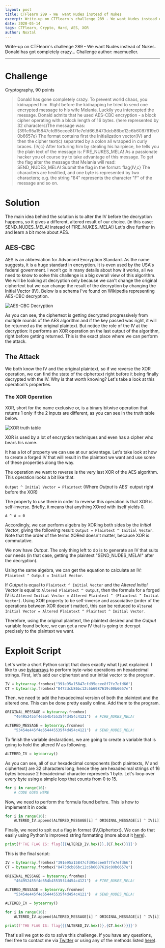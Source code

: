 ```yaml
---
layout: post
title: CTFlearn 289 - We  want Nudes instead of Nukes
excerpt: Write-up on CTFlearn's challenge 289 - We want Nudes instead of Nukes. Donald has got completely crazy...
date: 2020-05-14
tags: CTFlearn, Crypto, Hard, AES, XOR
author: Noxtal
---
```


 Write-up on CTFlearn's challenge 289 - We want Nudes instead of Nukes. Donald has got completely crazy...
 Challenge author: macmueller.

-----

# Challenge
Cryptography, 90 points
> Donald has gone completely crazy. To prevent world chaos, you kidnapped him. Right before the kidnapping he tried to send one encrypted message to his wife Melania. Luckily you intercepted the message. Donald admits that he used AES-CBC encryption - a block cipher operating with a block length of 16 bytes. (here represented by 32 characters)The message was: {391e95a15847cfd95ecee8f7fe7efd66,8473dcb86bc12c6b6087619c00b6657e} The format contains first the Initialization vector(IV) and then the cipher text(c) separated by a colon all wrapped in curly braces. {IV,c} After torturing him by stealing his hairpiece, he tells you the plain text of the message is: FIRE_NUKES_MELA! As a passionate hacker you of course try to take advantage of this message. To get the flag alter the message that Melania will read: SEND_NUDES_MELA! Submit the flag in the format: flag{IV,c} The characters are hexlified, and one byte is represented by two characters; e.g. the string "84" represents the character "F" of the message and so on.

# Solution
The main idea behind the solution is to alter the IV before the decryption happens, so it gives a different, altered result of our choice. (in this case: SEND_NUDES_MELA! instead of FIRE_NUKES_MELA!)
Let's dive further in and learn a bit more about AES.

## AES-CBC
AES is an abbreviation for Advanced Encryption Standard. As the name suggests, it is a huge standard in encryption. It is even used by the USA's federal government. I won't go in many details about how it works, all we need to know to solve this challenge is a big overall view of this algorithm. We will be looking at decryption only because we can't change the original ciphertext but we can change the result of the decryption by changing the Initial Vector (IV). Below is a schema I've found on Wikipedia representing AES-CBC decryption.

![AES-CBC Decryption](https://upload.wikimedia.org/wikipedia/commons/thumb/2/2a/CBC_decryption.svg/601px-CBC_decryption.svg.png)

As you can see, the ciphertext is getting decrypted progressively from multiple rounds of the AES algorithm and if the key passed was right, it will be returned as the original plaintext. But notice the role of the IV at the decryption: it performs an XOR operation on the last output of the algorithm, right before getting returned. This is the exact place where we can perform the attack. 

## The Attack
We both know the IV and the original plaintext, so if we reverse the XOR operation, we can find the state of the ciphertext right before it being finally decrypted with the IV. Why is that worth knowing? Let's take a look at this operation's properties.

### The XOR Operation
XOR, short for the name exclusive or, is a binary bitwise operation that returns 1 only if the 2 inputs are different, as you can see in the truth table below.

![XOR truth table](https://www.codespeedy.com/wp-content/uploads/2019/08/Screenshot-from-2019-08-04-12-01-49.png)

XOR is used by a lot of encryption techniques and even has a cipher who bears his name.

It has a lot of property we can use at our advantage. Let's take look at how to create a forged IV that will result in the plaintext we want and use some of these properties along the way.

The operation we want to reverse is the very last XOR of the AES algorithm. This operation looks a bit like that:

`Output ^ Initial Vector = Plaintext`
(Where *Output* is AES' output right before the XOR)

The property to use there in order to reverse this operation is that XOR is self-inverse. Briefly, it means that anything XOred with itself yields 0.

`A ^ A = 0`

Accordingly, we can perform algebra by XORing both sides by the *Initial Vector*, giving the following result: `Output = Plaintext ^ Initial Vector`.
Note that the order of the terms XORed doesn't matter, because XOR is commutative.

We now have *Output*. The only thing left to do is to generate an IV that suits our needs (in that case, getting the plaintext "SEND_NUDES_MELA!" after the decryption).

Using the same algebra, we can get the equation to calculate an IV: `Plaintext ^ Output = Initial Vector`.

If *Output* is equal to `Plaintext ^ Initial Vector` and the *Altered Initial Vector* is equal to `Altered Plaintext ^ Output`, then the formula for a forged IV is: `Altered Initial Vector = Altered Plaintext ^ (Plaintext ^ Initial Vector)`. Using XOR property to be self-inverse and associative (order of the operations between XOR doesn't matter), this can be reduced to `Altered Initial Vector = Altered Plaintext ^ Plaintext ^ Initial Vector`.

Therefore, using the original plaintext, the plaintext desired and the *Output* variable found before, we can get a new IV that is going to decrypt precisely to the plaintext we want.

# Exploit Script
Let's write a short Python script that does exactly what I just explained.
I like to use [bytearrays](https://docs.python.org/3.1/library/functions.html#bytearray) to perform byte-wise operations on hexadecimal strings.
First, let's add our ciphertext and our initial vector to the program.
```python 
IV = bytearray.fromhex("391e95a15847cfd95ecee8f7fe7efd66")
CT = bytearray.fromhex("8473dcb86bc12c6b6087619c00b6657e")
```

Then, we need to add the hexadecimal version of both the plaintext and the altered one. This can be done pretty easily online. Add them to the program.
```python 
ORIGINAL_MESSAGE = bytearray.fromhex(
    "464952455f4e554b45535f4d454c4121")  # FIRE_NUKES_MELA!

ALTERED_MESSAGE = bytearray.fromhex(
    "53454e445f4e554445535f4d454c4121")  # SEND_NUDES_MELA!
```

To finish the variable declarations, we are going to create a variable that is going to hold the altered IV as following.
```python 
ALTERED_IV = bytearray()
```

As you can see, all of our hexadecimal components (both plaintexts, IV and ciphertext) are 32 characters long; hence they are hexadecimal strings of 16 bytes because 2 hexadecimal character represents 1 byte. Let's loop over every byte using a simple loop that counts from 0 to 15.
```python 
for i in range(16):
    # CODE GOES HERE
```

Now, we need to perform the formula found before. This is how to implement it in code:
```python 
for i in range(16):
    ALTERED_IV.append(ALTERED_MESSAGE[i] ^ ORIGINAL_MESSAGE[i] ^ IV[i])
```

Finally, we need to spit out a flag in format {IV,Ciphertext}. We can do that easily using Python's improved string formatting (more about it [here](https://realpython.com/python-f-strings/#f-strings-a-new-and-improved-way-to-format-strings-in-python)).

<!-- {% raw %} -->
```python
print(f'THE FLAG IS: flag{{{ALTERED_IV.hex()},{CT.hex()}}}')
```
<!-- {% endraw %} -->

This is the final script:
<!-- {% raw %} -->
```python 
IV = bytearray.fromhex("391e95a15847cfd95ecee8f7fe7efd66")
CT = bytearray.fromhex("8473dcb86bc12c6b6087619c00b6657e")

ORIGINAL_MESSAGE = bytearray.fromhex(
    "464952455f4e554b45535f4d454c4121")  # FIRE_NUKES_MELA!

ALTERED_MESSAGE = bytearray.fromhex(
    "53454e445f4e554445535f4d454c4121")  # SEND_NUDES_MELA!
    
ALTERED_IV = bytearray()

for i in range(16):
    ALTERED_IV.append(ALTERED_MESSAGE[i] ^ ORIGINAL_MESSAGE[i] ^ IV[i])

print(f'THE FLAG IS: flag{{{ALTERED_IV.hex()},{CT.hex()}}}')
```
<!-- {% endraw %} -->

That's all we got to do to solve this challenge. If you have any questions, feel free to contact me via [Twitter](https://twitter.com/noxtal_) or using any of the methods listed [here](https://writeups.noxtal.com/#/pages/about)).